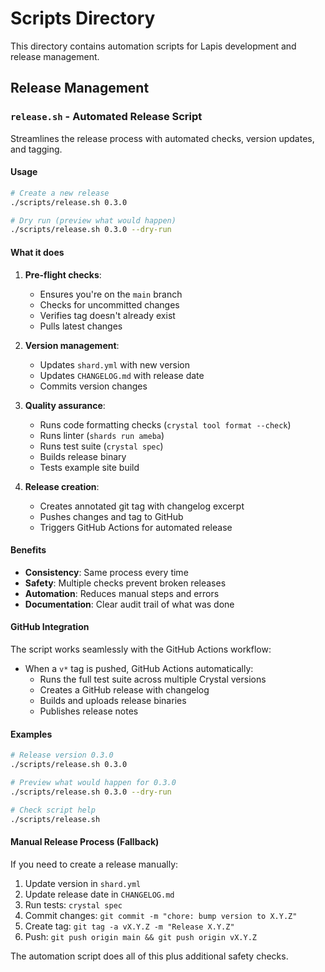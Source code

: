 # Scripts Directory

This directory contains automation scripts for Lapis development and release management.

## Release Management

### `release.sh` - Automated Release Script

Streamlines the release process with automated checks, version updates, and tagging.

#### Usage

```bash
# Create a new release
./scripts/release.sh 0.3.0

# Dry run (preview what would happen)
./scripts/release.sh 0.3.0 --dry-run
```

#### What it does

1. **Pre-flight checks**:
   - Ensures you're on the `main` branch
   - Checks for uncommitted changes
   - Verifies tag doesn't already exist
   - Pulls latest changes

2. **Version management**:
   - Updates `shard.yml` with new version
   - Updates `CHANGELOG.md` with release date
   - Commits version changes

3. **Quality assurance**:
   - Runs code formatting checks (`crystal tool format --check`)
   - Runs linter (`shards run ameba`)
   - Runs test suite (`crystal spec`)
   - Builds release binary
   - Tests example site build

4. **Release creation**:
   - Creates annotated git tag with changelog excerpt
   - Pushes changes and tag to GitHub
   - Triggers GitHub Actions for automated release

#### Benefits

- **Consistency**: Same process every time
- **Safety**: Multiple checks prevent broken releases
- **Automation**: Reduces manual steps and errors
- **Documentation**: Clear audit trail of what was done

#### GitHub Integration

The script works seamlessly with the GitHub Actions workflow:

- When a `v*` tag is pushed, GitHub Actions automatically:
  - Runs the full test suite across multiple Crystal versions
  - Creates a GitHub release with changelog
  - Builds and uploads release binaries
  - Publishes release notes

#### Examples

```bash
# Release version 0.3.0
./scripts/release.sh 0.3.0

# Preview what would happen for 0.3.0
./scripts/release.sh 0.3.0 --dry-run

# Check script help
./scripts/release.sh
```

#### Manual Release Process (Fallback)

If you need to create a release manually:

1. Update version in `shard.yml`
2. Update release date in `CHANGELOG.md`
3. Run tests: `crystal spec`
4. Commit changes: `git commit -m "chore: bump version to X.Y.Z"`
5. Create tag: `git tag -a vX.Y.Z -m "Release X.Y.Z"`
6. Push: `git push origin main && git push origin vX.Y.Z`

The automation script does all of this plus additional safety checks.